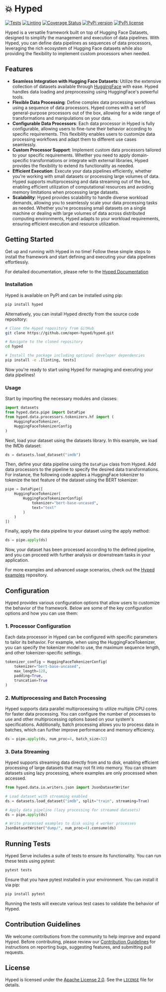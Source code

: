 # :boom: Hyped

[![Tests](https://github.com/open-hyped/hyped/actions/workflows/tests.yml/badge.svg?branch=hyped-v2)](https://github.com/open-hyped/hyped/actions/workflows/tests.yml)
[![Linting](https://github.com/open-hyped/hyped/actions/workflows/linting.yml/badge.svg?branch=hyped-v2)](https://github.com/open-hyped/hyped/actions/workflows/linting.yml)
[![Coverage Status](https://coveralls.io/repos/github/open-hyped/hyped/badge.svg?branch=hyped-v2)](https://coveralls.io/github/open-hyped/hyped?branch=hyped-v2)
[![PyPi version](https://badgen.net/pypi/v/hyped/)](https://pypi.org/project/hyped)
[![PyPi license](https://badgen.net/pypi/license/hyped/)](https://pypi.org/project/hyped/)

Hyped is a versatile framework built on top of Hugging Face Datasets, designed to simplify the management and execution of data pipelines. With Hyped, you can define data pipelines as sequences of data processors, leveraging the rich ecosystem of Hugging Face datasets while also providing the flexibility to implement custom processors when needed.

## Features

- **Seamless Integration with Hugging Face Datasets**: Utilize the extensive collection of datasets available through [HuggingFace](https://huggingface.co/docs/datasets/en/index) with ease. Hyped handles data loading and preprocessing using HuggingFace's powerful tools.
- **Flexible Data Processing**: Define complex data processing workflows using a sequence of data processors. Hyped comes with a set of general-purpose processors out of the box, allowing for a wide range of transformations and manipulations on your data.
- **Configurable Data Processors**: Each data processor in Hyped is fully configurable, allowing users to fine-tune their behavior according to specific requirements. This flexibility enables users to customize data processing workflows and adapt them to different use cases seamlessly.
- **Custom Processor Support**: Implement custom data processors tailored to your specific requirements. Whether you need to apply domain-specific transformations or integrate with external libraries, Hyped provides the flexibility to extend its functionality as needed.
- **Efficient Execution**: Execute your data pipelines efficiently, whether you're working with small datasets or processing large volumes of data. Hyped supports multiprocessing and data streaming out of the box, enabling efficient utilization of computational resources and avoiding memory limitations when processing large datasets.
- **Scalability**: Hyped provides scalability to handle diverse workload demands, allowing you to seamlessly scale your data processing tasks as needed. Whether you're processing small datasets on a single machine or dealing with large volumes of data across distributed computing environments, Hyped adapts to your workload requirements, ensuring efficient execution and resource utilization.

## Getting Started

Get up and running with Hyped in no time! Follow these simple steps to install the framework and start defining and executing your data pipelines effortlessly.

For detailed documentation, please refer to the [Hyped Documentation](https://open-hyped.github.io/hyped/index.html)

### Installation

Hyped is available on PyPI and can be installed using pip:

```bash
pip install hyped
```

Alternatively, you can install Hyped directly from the source code repository:

```bash
# Clone the Hyped repository from GitHub
git clone https://github.com/open-hyped/hyped.git

# Navigate to the cloned repository
cd hyped

# Install the package including optional developer dependencies
pip install -e .[linting, tests]
```

Now you're ready to start using Hyped for managing and executing your data pipelines!

### Usage

Start by importing the necessary modules and classes:
```python
import datasets
from hyped.data.pipe import DataPipe
from hyped.data.processors.tokenizers.hf import (
    HuggingFaceTokenizer,
    HuggingFaceTokenizerConfig
)
```

Next, load your dataset using the datasets library. In this example, we load the IMDb dataset:

```python
ds = datasets.load_dataset("imdb")
```

Then, define your data pipeline using the `DataPipe` class from Hyped. Add data processors to the pipeline to specify the desired data transformations. For instance, the following code applies a HuggingFace tokenizer to tokenize the text feature of the dataset using the BERT tokenizer:

```python
pipe = DataPipe([
    HuggingFaceTokenizer(
        HuggingFaceTokenizerConfig(
            tokenizer="bert-base-uncased",
            text="text"
        )
    )
])
```

Finally, apply the data pipeline to your dataset using the apply method:

```python
ds = pipe.apply(ds)
```

Now, your dataset has been processed according to the defined pipeline, and you can proceed with further analysis or downstream tasks in your application.

For more examples and advanced usage scenarios, check out the [Hyped examples](https://github.com/open-hyped/examples) repository.

## Configuration

Hyped provides various configuration options that allow users to customize the behavior of the framework. Below are some of the key configuration options and how you can use them:

### 1. Processor Configuration

Each data processor in Hyped can be configured with specific parameters to tailor its behavior. For example, when using the HuggingFaceTokenizer, you can specify the tokenizer model to use, the maximum sequence length, and other tokenizer-specific settings.

```python
tokenizer_config = HuggingFaceTokenizerConfig(
    tokenizer="bert-base-uncased",
    max_length=128,
    padding=True,
    truncation=True
)
```

### 2. Multiprocessing and Batch Processing

Hyped supports data parallel multiprocessing to utilize multiple CPU cores for faster data processing. You can configure the number of processes to use and other multiprocessing options based on your system's specifications. Additionally, batch processing allows you to process data in batches, which can further improve performance and memory efficiency.

```python
ds = pipe.apply(ds, num_proc=4, batch_size=32)
```

### 3. Data Streaming

Hyped supports streaming data directly from and to disk, enabling efficient processing of large datasets that may not fit into memory. You can stream datasets using lazy processing, where examples are only processed when accessed.

```python
from hyped.data.io.writers.json import JsonDatasetWriter

# Load dataset with streaming enabled
ds = datasets.load_dataset("imdb", split="train", streaming=True)

# Apply data pipeline (lazy processing for streamed datasets)
ds = pipe.apply(ds)

# Write processed examples to disk using 4 worker processes
JsonDatasetWriter("dump/", num_proc=4).consume(ds)
```

## Running Tests

Hyped Serve includes a suite of tests to ensure its functionality. You can run these tests using pytest:

```bash
pytest tests
```

Ensure that you have pytest installed in your environment. You can install it via pip:

```bash
pip install pytest
```

Running the tests will execute various test cases to validate the behavior of Hyped.

## Contribution Guidelines

We welcome contributions from the community to help improve and expand Hyped. Before contributing, please review our [Contribution Guidelines](/CONTRIBUTING.md) for instructions on reporting bugs, suggesting features, and submitting pull requests.

## License

Hyped is licensed under the [Apache License 2.0](https://www.apache.org/licenses/LICENSE-2.0). See the [`LICENSE`](/LICENSE) file for details.
